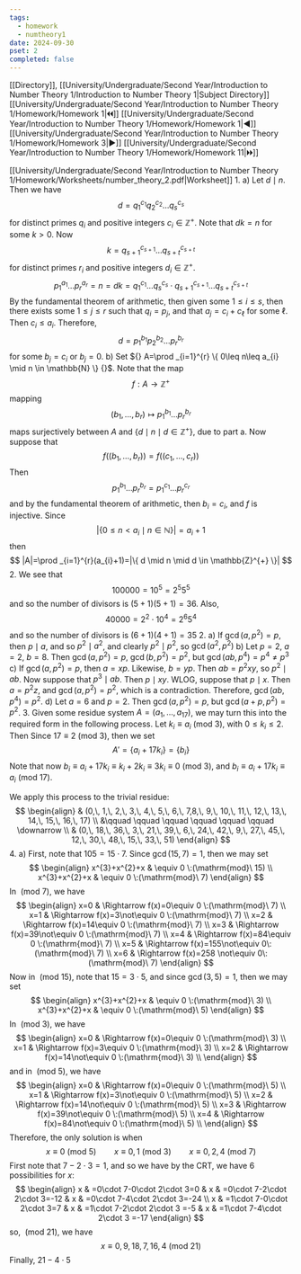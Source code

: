```yaml
---
tags:
  - homework
  - numtheory1
date: 2024-09-30
pset: 2
completed: false
---
```

[[Directory]], [[University/Undergraduate/Second Year/Introduction to Number Theory 1/Introduction to Number Theory 1|Subject Directory]]
[[University/Undergraduate/Second Year/Introduction to Number Theory 1/Homework/Homework 1|🞀🞀]] [[University/Undergraduate/Second Year/Introduction to Number Theory 1/Homework/Homework 1|◀]] [[University/Undergraduate/Second Year/Introduction to Number Theory 1/Homework/Homework 3|▶]] [[University/Undergraduate/Second Year/Introduction to Number Theory 1/Homework/Homework 11|🞂🞂]]

[[University/Undergraduate/Second Year/Introduction to Number Theory 1/Homework/Worksheets/number_theory_2.pdf|Worksheet]]
1. 
a)
Let ${} d \mid n {}$. Then we have
$$
d = q_{1}^{c_{1}} q_{2}^{c_{2}}\dots q_{s}^{c_{s}}
$$
for distinct primes ${} q_{i}$ and positive integers ${} c_{i} \in \mathbb{Z}^{+} {}$. Note that ${} dk=n {}$ for some $k>0 {}$. Now
$$
k=q_{s+1}^{c_{s+1}}\dots q_{s+t}^{c_{s+t}}
$$
for distinct primes ${} r_{i}$ and positive integers ${} d_{i} \in \mathbb{Z}^{+} {}$. 
$$
p_{1}^{a_{1}}\dots p_{r}^{a_{r}}=n=dk=q_{1}^{c_{1}}\dots q_{s}^{c_{s}}\cdot q_{s+1}^{c_{s+1}}\dots q_{s+t}^{c_{s+t}}
$$
By the fundamental theorem of arithmetic, then given some ${} 1\leq i\leq s {}$, then there exists some $1\leq j\leq r$ such that ${} q_{i}=p_{j} {}$, and that ${} a_{j}=c_{i}+c_{\ell} {}$ for some $\ell$. Then ${} c_{i}\leq a_{i} {}$. Therefore, 
$$
d=p_{1}^{b_{1}} p_{2}^{b_{2}}\dots p_{r}^{b_{r}}
$$
for some ${} b_{j}=c_{i} {}$ or ${} b_{j}=0 {}$. 
b)
Set ${} A=\prod _{i=1}^{r} \{ 0\leq n\leq a_{i} \mid n \in \mathbb{N} \} {}$. Note that the map 
$$
f:A\to{}\mathbb{Z}^{+}
$$
mapping
$$
(b_{1},\,\dots,\,b_{r})\mapsto p_{1}^{b_{1}} \dots p_{r}^{b_{r}}
$$
maps surjectively between $A$ and ${} \{ d \mid n \mid d \in \mathbb{Z}^{+} \} {}$, due to part a. Now suppose that
$$
f((b_{1},\,\dots,\,b_{r}))=f((c_{1},\,\dots,\,c_{r}))
$$
Then 
$$
p_{1}^{b_{1}}\dots p_{r}^{b_{r}}=p_{1}^{c_{1}}\dots p_{r}^{c_{r}}
$$
and by the fundamental theorem of arithmetic, then ${} b_{i}=c_{i} {}$, and $f$ is injective. Since
$$
|\{ 0 \leq n<a_{i} \mid  n \in \mathbb{N} \}|=a_{i}+1
$$
then
$$
|A|=\prod _{i=1}^{r}(a_{i}+1)=|\{ d \mid  n \mid  d \in \mathbb{Z}^{+} \}|
$$
2. 
We see that
$$
100000=10^{5}=2^{5}5^{5}
$$
and so the number of divisors is ${} (5+1)(5+1)=36 {}$. Also, 
$$
40000=2^{2}\cdot 10^{4}=2^{6}5^{4}
$$
and so the number of divisors is ${} (6+1)(4+1)=35 {}$
2. 
a)
If ${} \gcd(a,\, p^{2})=p {}$, then ${} p \mid a {}$, and so ${} p^{2} \mid a^{2} {}$, and clearly ${} p^{2} \mid  p^{2} {}$, so ${} \gcd(a^{2},\, p^{2}) {}$
b)
Let ${} p=2 {}$, ${} a=2 {}$, ${} b=8 {}$. Then ${} \gcd(a,\, p^{2})=p {}$, ${} \gcd(b,\, p^{2})=p^{2} {}$, but ${} \gcd(ab,\, p^{4})=p^{4}\neq p^{3} {}$
c)
If ${} \gcd(a,\, p^{2})=p {}$, then ${} a=xp {}$. Likewise, ${} b=yp {}$. Then ${} ab=p^{2}xy {}$, so ${} p^{2} \mid ab {}$. Now suppose that ${} p^{3} \mid ab {}$. Then ${} p \mid xy {}$. WLOG, suppose that ${} p \mid x {}$. Then ${} a=p^{2}z {}$, and ${} \gcd(a,\, p^{2})=p^{2} {}$, which is a contradiction. Therefore, ${} \gcd(ab,\, p^{4})=p^{2} {}$.
d)
Let ${} a=6 {}$ and ${} p=2 {}$. Then ${} \gcd(a,\, p^{2})=p {}$, but ${} \gcd(a+p,\, p^{2})=p^{2} {}$.
3. 
Given some residue system ${} A=(a_{1},\,\dots,\,a_{17}) {}$, we may turn this into the required form in the following process. Let ${} k_{i}\equiv a_{i} \:(\mathrm{mod}\  3)  {}$, with ${} 0\leq k_{i}\leq 2$. Then Since ${} 17\equiv 2 \:(\mathrm{mod}\  3)  {}$, then we set
$$
A'=\{ a_{i}+17k_{i} \}=\{ b_{i} \}
$$
Note that now ${} b_{i} \equiv a_{i}+17k_{i}\equiv k_{i}+2k_{i}\equiv 3k_{i}\equiv 0\:(\mathrm{mod}\  3)  {}$, and ${} b_{i}\equiv a_{i}+17k_{i}\equiv a_{i} \:(\mathrm{mod}\  17)   {}$.

We apply this process to the trivial residue:
$$
\begin{align}
 & (0,\, 1,\, 2,\, 3,\, 4,\, 5,\, 6,\, 7,8,\, 9,\, 10,\, 11,\, 12,\, 13,\, 14,\, 15,\, 16,\, 17) \\
 &\qquad \qquad \qquad \qquad \qquad \qquad  \downarrow  \\
 & (0,\, 18,\, 36,\, 3,\, 21,\, 39,\, 6,\, 24,\, 42,\, 9,\, 27,\, 45,\, 12,\, 30,\, 48,\, 15,\, 33,\, 51)
\end{align}
$$
4. 
a)
First, note that $105=15 \cdot 7 {}$. Since ${} \gcd(15,\, 7)=1 {}$, then we may set
$$
\begin{align}
 x^{3}+x^{2}+x & \equiv 0 \:(\mathrm{mod}\  15)  \\
 x^{3}+x^{2}+x & \equiv 0 \:(\mathrm{mod}\  7)  
 \end{align} 
$$
In ${} \:(\mathrm{mod}\  7)  {}$, we have
$$
\begin{align}
 x=0 & \Rightarrow f(x)=0\equiv 0 \:(\mathrm{mod}\  7)   \\
x=1  & \Rightarrow f(x)=3\not\equiv 0 \:(\mathrm{mod}\  7)  \\
x=2 & \Rightarrow f(x)=14\equiv 0 \:(\mathrm{mod}\  7)  \\
x=3 & \Rightarrow f(x)=39\not\equiv 0 \:(\mathrm{mod}\  7)  \\
x=4 & \Rightarrow f(x)=84\equiv 0 \:(\mathrm{mod}\  7)  \\
x=5 & \Rightarrow f(x)=155\not\equiv 0\:(\mathrm{mod}\  7)  \\
x=6 & \Rightarrow f(x)=258 \not\equiv 0\:(\mathrm{mod}\  7) 
 \end{align}
$$
Now in ${} \:(\mathrm{mod}\  15)  {}$, note that ${} 15=3\cdot 5 {}$, and since ${} \gcd(3,\, 5)=1 {}$, then we may set
$$
\begin{align}
 x^{3}+x^{2}+x & \equiv 0 \:(\mathrm{mod}\  3)  \\
 x^{3}+x^{2}+x & \equiv 0 \:(\mathrm{mod}\  5)  
 \end{align} 
$$
In ${} \:(\mathrm{mod}\  3)  {}$, we have
$$
\begin{align}
 x=0 & \Rightarrow f(x)=0\equiv 0 \:(\mathrm{mod}\  3)   \\
x=1  & \Rightarrow f(x)=3\equiv 0 \:(\mathrm{mod}\  3)  \\
x=2 & \Rightarrow f(x)=14\not\equiv 0 \:(\mathrm{mod}\  3)  \\
 \end{align}
$$
and in ${} \:(\mathrm{mod}\  5)  {}$, we have
$$
\begin{align}
 x=0 & \Rightarrow f(x)=0\equiv 0 \:(\mathrm{mod}\  5)   \\
x=1  & \Rightarrow f(x)=3\not\equiv 0 \:(\mathrm{mod}\  5)  \\
x=2 & \Rightarrow f(x)=14\not\equiv 0 \:(\mathrm{mod}\  5)  \\
x=3 & \Rightarrow f(x)=39\not\equiv 0 \:(\mathrm{mod}\  5)  \\
x=4 & \Rightarrow f(x)=84\not\equiv 0 \:(\mathrm{mod}\  5)  \\
 \end{align}
$$
Therefore, the only solution is when 
$$
x \equiv 0\:(\mathrm{mod}\  5) \qquad x\equiv 0,\, 1 \:(\mathrm{mod}\  3) \qquad x\equiv 0,\, 2,\, 4 \:(\mathrm{mod}\  7) 
$$
First note that ${} 7-2\cdot 3=1 {}$, and so we have by the CRT, we have $6 {}$ possibilities for $x$:
$$
\begin{align}
x & =0\cdot 7-0\cdot 2\cdot 3=0 &  x & =0\cdot 7-2\cdot 2\cdot 3=-12 & x & =0\cdot 7-4\cdot 2\cdot 3=-24 \\
x & =1\cdot 7-0\cdot 2\cdot 3=7 & x & =1\cdot 7-2\cdot 2\cdot 3 =-5 & x & =1\cdot 7-4\cdot 2\cdot 3 =-17
\end{align}
$$
so, ${} \:(\mathrm{mod}\  21) {}$, we have
$$
x\equiv 0,\, 9,\, 18,\, 7,\, 16,\, 4 \:(\mathrm{mod}\  21) 
$$
Finally, ${} 21-4\cdot 5 {}$

